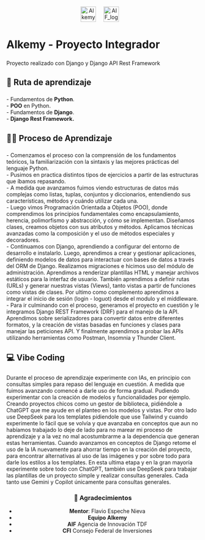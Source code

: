 ###

<div align="center">
  <img src="https://www.alkemy.org/wp-content/uploads/2024/05/logo-1-400x82.png" height="40" alt="Alkemy_logo"  />
  <img width="12" />
  <img src="https://www.aif.gob.ar/wp-content/uploads/2024/03/LOGO-COLOR-1024x268.png" height="40" alt="AIF_logo"  />
  <img width="12" />

###

<h1 align="left">Alkemy - Proyecto Integrador</h1>

###

<p align="left">Proyecto realizado con Django y Django API Rest Framework</p>

###

<h2 align="left">🚀 Ruta de aprendizaje</h2>

###

<p align="left">
	- Fundamentos de <b>Python</b>.<br>
	- <b>POO</b> en Python.<br>
	- Fundamentos de <b>Django</b>.<br>
	- <b>Django Rest Framework.</b>
	
</p>

###

<h2 align="left">✍🏽 Proceso de Aprendizaje</h2>

###

<p align="left">
	- Comenzamos el proceso con la comprensión de los fundamentos teóricos, la familiarización con la sintaxis y las mejores prácticas del lenguaje Python.<br>
	- Pusimos en practica distintos tipos de ejercicios a partir de las estructuras que íbamos repasando.<br>
	- A medida que avanzamos fuimos viendo estructuras de datos más complejas como listas, tuplas, conjuntos y diccionarios, entendiendo sus características, métodos y cuándo utilizar cada una.<br>
	- Luego vimos Programación Orientada a Objetos (POO), donde comprendimos los principios fundamentales como encapsulamiento, herencia, polimorfismo y abstracción, y cómo se implementan. Diseñamos clases, creamos objetos con sus atributos y métodos. Aplicamos técnicas avanzadas como la composición y el uso de métodos especiales y decoradores.<br>
	-  Continuamos con Django, aprendiendo a configurar del entorno de desarrollo e instalarlo. Luego, aprendimos a crear y gestionar aplicaciones, definiendo modelos de datos para interactuar con bases de datos a través del ORM de Django. Realizamos migraciones e hicimos uso del módulo de administración. Aprendimos a renderizar plantillas HTML y manejar archivos estáticos para la interfaz de usuario. También aprendimos a definir rutas (URLs) y generar nuestras vistas (Views), tanto vistas a partir de funciones como vistas de clases. Por ultimo como complemento aprendimos a integrar el inicio de sesión (login - loguot) desde el modulo y el middleware.<br>
	- Para ir culminando con el proceso, generamos el proyecto en cuestión y le integramos Django REST Framework (DRF) para el manejo de la API. Aprendimos sobre serializadores para convertir datos entre diferentes formatos, y la creación de vistas basadas en funciones y clases para manejar las peticiones API. Y finalmente aprendimos a probar las APIs utilizando herramientas como Postman, Insomnia y Thunder Client.<br>
</p>

###

<h2 align="left">💻 Vibe Coding</h2>

###

<p align="left">
Durante el proceso de aprendizaje experimente con IAs, en principio con consultas simples para repaso del lenguaje en cuestión. A medida que fuimos avanzando comencé a darle uso de forma gradual. Pudiendo experimentar con la creación de modelos y funcionalidades por ejemplo. Creando proyectos chicos como un gestor de biblioteca, pidiéndole a ChatGPT que me ayude en el planteo en los modelos y vistas. Por otro lado use DeepSeek para los templates pidiendole que use Tailwind y cuando experimente lo fácil que se volvía y que avanzaba en conceptos que aun no habíamos trabajado lo deje de lado para no marear mi proceso de aprendizaje y a la vez no mal acostumbrarme a la dependencia que generan estas herramientas.
Cuando avanzamos en conceptos de Django retome el uso de la IA nuevamente para ahorrar tiempo en la creación del proyecto, para encontrar alternativas al uso de las imágenes y por sobre todo para darle los estilos a los templates. En esta ultima etapa y en la gran mayoría experimente sobre todo con ChatGPT, también use DeepSeek para trabajar las plantillas de un proyecto simple y realizar consultas generales. Cada tanto use Gemini y Copilot únicamente para consultas generales.
</p>

### 🙏 Agradecimientos

- **Mentor**: Flavio Espeche Nieva
- **Equipo Alkemy**
- **AIF** Agencia de Innovación TDF
- **CFI** Consejo Federal de Inversiones
